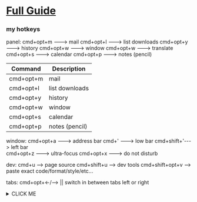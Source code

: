 # [Full Guide](https://github.com/aharo24/opensource/blob/main/dotfiles/vivaldi.md)


### my hotkeys
panel:
	cmd+opt+m ---> mail
	cmd+opt+l ---> list downloads
	cmd+opt+y ---> history
	cmd+opt+w ---> window
	cmd+opt+w ---> translate
	cmd+opt+s ---> calendar
	cmd+opt+p ---> notes (pencil)




| Command   | Description  |
| ------------- | ------------- |
| cmd+opt+m   | mail   |
| cmd+opt+l   | list downloads   |
| cmd+opt+y   | history   |
| cmd+opt+w   | window   |
| cmd+opt+s   | calendar   |
| cmd+opt+p   | notes (pencil)   |












window:
	cmd+opt+a  ---> address bar
	cmd+'      ---> low bar
	cmd+shift+'---> left bar  
	cmd+opt+z  ---> ultra-focus
	cmd+opt+x  ---> do not disturb


dev:
	cmd+u         -->  page source 
	cmd+shift+u   -->  dev tools
	cmd+shift+opt+v --> paste exact code/format/style/etc...

tabs:
	cmd+opt+<-/--> || switch in between tabs left or right



<details><summary>CLICK ME</summary>
<p>

#### We can hide anything, even code!

```ruby
   puts "Hello World"
```

</p>
</details>